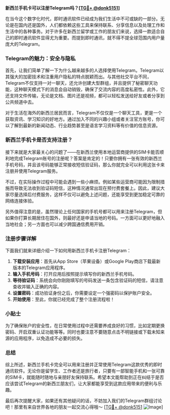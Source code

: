 **新西兰手机卡可以注册Telegram吗？[[TG💪+ @donk5151](https://t.me/s/donk5151)]**

在当今这个数字化时代，即时通讯软件已经成为我们生活中不可或缺的一部分。无论是在国内还是国外，人们都依赖这些工具来保持联系、分享信息以及处理工作和生活中的各种事务。对于许多在新西兰留学或工作的朋友们来说，选择一款适合自己的即时通讯软件显得尤为重要。而提到即时通讯，就不得不提全球范围内用户量庞大的Telegram。

### Telegram的魅力：安全与隐私

首先，让我们简单了解一下为什么越来越多的人选择使用Telegram。Telegram以其强大的加密技术和注重用户隐私的特点脱颖而出。与其他社交平台不同，Telegram不仅支持一对一聊天，还允许创建大型群组，并且提供了秘密聊天功能，这种聊天模式下的消息会自动销毁，确保了交流内容的高度私密性。此外，它还支持文件传输，无论是文档、图片还是视频，都可以轻松发送给好友或者分享到公共频道中去。

对于生活在海外的新西兰居民而言，Telegram不仅仅是一个聊天工具，更是一个获取资讯、学习知识的好地方。通过加入不同的兴趣小组或者关注官方账号，你可以了解到最新的新闻动态、行业趋势甚至是语言学习资料等有价值的信息资源。

### 新西兰手机卡是否支持注册？

接下来就是大家最关心的问题了——在新西兰使用本地运营商提供的SIM卡能否顺利地完成Telegram账号的注册呢？答案是肯定的！只要你拥有一张有效的新西兰手机号码，并且该号码能够正常接收短信验证码，那么你就完全可以利用这张卡来注册并使用Telegram服务。

不过，在实际操作过程中可能会遇到一些小麻烦。例如某些运营商可能因为限制措施而导致无法收到验证码短信，这种情况通常出现在预付费套餐上。因此，建议大家尽量选择后付费服务，这样不仅可以避免上述问题，还能享受到更加稳定可靠的网络连接体验。

另外值得注意的是，虽然理论上任何国家的手机号都可以用来注册Telegram，但如果你打算长期居住在国外，则最好还是申请当地的号码。一方面可以更好地融入当地社会；另一方面也可以减少跨国通信费用开销。

### 注册步骤详解

下面我们就来详细介绍一下如何用新西兰手机卡注册Telegram：

1. **下载安装应用**：首先从App Store（苹果设备）或Google Play商店下载最新版本的Telegram应用程序。
2. **输入手机号码**：打开应用后按照提示填写你的新西兰手机号码。
3. **等待验证码**：系统会向你刚刚填写的号码发送一条包含验证码的短信，请注意查收并输入正确的内容。
4. **设置密码**：成功验证身份之后，你需要设定一个强密码以保护账户安全。
5. **开始使用**：至此，你就已经完成了整个注册流程啦！

### 小贴士

为了确保账户的安全性，在日常使用过程中还需要养成良好的习惯，比如定期更换密码、开启双重认证功能等等。同时也要注意不要随意点击不明链接或下载未知来源的应用程序，以免造成不必要的损失。

### 总结

综上所述，新西兰手机卡完全可以用来注册并正常使用Telegram这款优秀的即时通讯软件。无论你是留学生、工作者还是旅行者，只要有一部智能手机和一张可靠的SIM卡，就能随时随地与亲朋好友保持联系。希望本文能帮助到正在纠结于是否应该尝试Telegram的新西兰朋友们，让大家都能享受到这款应用带来的便利与乐趣。

最后再次提醒大家，如果还有其他疑问的话，不妨加入我们的Telegram群组讨论吧！那里有来自世界各地的朋友一起交流心得哦～ [[TG💪+ @donk5151](https://t.me/s/donk5151) ![Image](https://i.postimg.cc/rwNCRYN7/Snipaste-2025-04-30-17-27-05.png)]